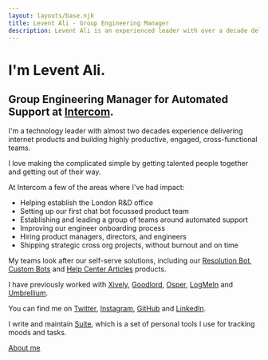 ```yaml
---
layout: layouts/base.njk
title: Levent Ali - Group Engineering Manager
description: Levent Ali is an experienced leader with over a decade delivering internet products and building cross-functional teams."
---
```


# I'm Levent Ali.

## Group Engineering Manager for Automated Support at [Intercom](https://www.intercom.com/).

I'm a technology leader with almost two decades experience delivering internet products and building highly productive, engaged, cross-functional teams.

I love making the complicated simple by getting talented people together and getting out of their way.

At Intercom a few of the areas where I've had impact:

* Helping establish the London R&D office 
* Setting up our first chat bot focussed product team
* Establishing and leading a group of teams around automated support
* Improving our engineer onboarding process
* Hiring product managers, directors, and engineers
* Shipping strategic cross org projects, without burnout and on time

My teams look after our self-serve solutions, including our [Resolution Bot](https://www.intercom.com/automated-answers), [Custom Bots](https://www.intercom.com/customizable-bots) and [Help Center Articles](https://www.intercom.com/articles) products.

I have previously worked with [Xively](https://xively.com/), [Goodlord](https://www.goodlord.co/), [Osper](https://osper.com/), [LogMeIn](https://secure.logmein.com/home/en) and [Umbrellium](http://umbrellium.co.uk/).

You can find me on [Twitter](https://twitter.com/lebreeze), [Instagram](https://www.instagram.com/lebreeze), [GitHub](https://github.com/levent) and [LinkedIn](https://www.linkedin.com/in/leventali/).

I write and maintain [Suite](https://suite.leventali.com/about), which is a set of personal tools I use for tracking moods and tasks.

[About me](/about/)
